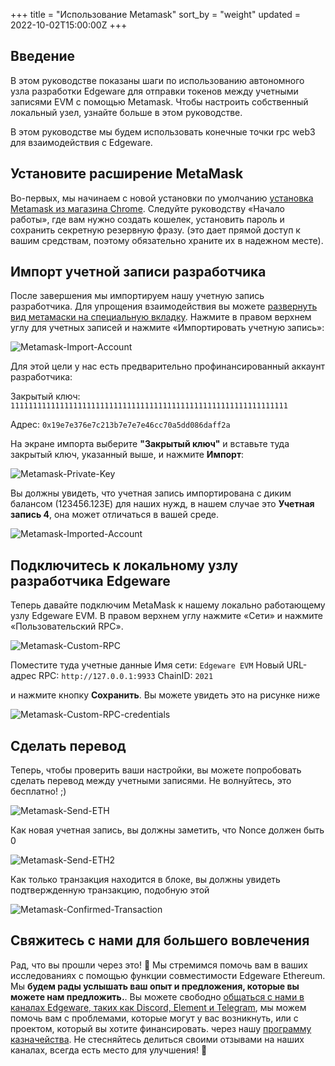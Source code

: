 +++
title = "Использование Metamask"
sort_by = "weight"
updated = 2022-10-02T15:00:00Z
+++

## Введение

В этом руководстве показаны шаги по использованию автономного узла разработки Edgeware для отправки токенов между учетными записями EVM с помощью Metamask. Чтобы настроить собственный локальный узел, узнайте больше в этом руководстве.

В этом руководстве мы будем использовать конечные точки rpc web3 для взаимодействия с Edgeware.

## Установите расширение MetaMask

Во-первых, мы начинаем с новой установки по умолчанию [установка Metamask из магазина Chrome](https://chrome.google.com/webstore/detail/metamask/nkbihfbeogaeaoehlefnkodbefgpgknn?hl=en). Следуйте руководству «Начало работы», где вам нужно создать кошелек, установить пароль и сохранить секретную резервную фразу. \(это дает прямой доступ к вашим средствам, поэтому обязательно храните их в надежном месте\).

## Импорт учетной записи разработчика

После завершения мы импортируем нашу учетную запись разработчика. Для упрощения взаимодействия вы можете [развернуть вид метамаски на специальную вкладку](chrome-extension://nkbihfbeogaeaoehlefnkodbefgpgknn/home.html#). Нажмите в правом верхнем углу для учетных записей и нажмите «Импортировать учетную запись»:

![Metamask-Import-Account](../../.gitbook/assets/mm-import-account.png)

Для этой цели у нас есть предварительно профинансированный аккаунт разработчика:

Закрытый ключ: `11111111111111111111111111111111111111111111111111111111111111`

Адрес: `0x19e7e376e7c213b7e7e7e46cc70a5dd086daff2a`

На экране импорта выберите **"Закрытый ключ"** и вставьте туда закрытый ключ, указанный выше, и нажмите **Импорт**:

![Metamask-Private-Key](../../.gitbook/assets/mm-private-key.png)

Вы должны увидеть, что учетная запись импортирована с диким балансом \(123456.123E\) для наших нужд, в нашем случае это **Учетная запись 4**, она может отличаться в вашей среде.

![Metamask-Imported-Account](../../.gitbook/assets/mm-imported-account.png)

## Подключитесь к локальному узлу разработчика Edgeware

Теперь давайте подключим MetaMask к нашему локально работающему узлу Edgeware EVM. В правом верхнем углу нажмите «Сети» и нажмите «Пользовательский RPC».

![Metamask-Custom-RPC](../../.gitbook/assets/mm-custom-rpc.png)

Поместите туда учетные данные Имя сети: `Edgeware EVM` Новый URL-адрес RPC: `http://127.0.0.1:9933` ChainID: `2021`

и нажмите кнопку **Сохранить**. Вы можете увидеть это на рисунке ниже

![Metamask-Custom-RPC-credentials](../../.gitbook/assets/mm-custom-rpc-credentials.png)

## Сделать перевод

Теперь, чтобы проверить ваши настройки, вы можете попробовать сделать перевод между учетными записями. Не волнуйтесь, это бесплатно! ;\)

![Metamask-Send-ETH](../../.gitbook/assets/mm-send-eth.png)

Как новая учетная запись, вы должны заметить, что Nonce должен быть 0

![Metamask-Send-ETH2](../../.gitbook/assets/mm-send-eth2.png)

Как только транзакция находится в блоке, вы должны увидеть подтвержденную транзакцию, подобную этой

![Metamask-Confirmed-Transaction](../../.gitbook/assets/mm-confirmed-transaction.png)

## Свяжитесь с нами для большего вовлечения

Рад, что вы прошли через это! 🥰 Мы стремимся помочь вам в ваших исследованиях с помощью функции совместимости Edgeware Ethereum. Мы **будем рады услышать ваш опыт и предложения, которые вы можете нам предложить.**. Вы можете свободно [общаться с нами в каналах Edgeware, таких как Discord, Element и Telegram](https://linktr.ee/edg_developers), мы можем помочь вам с проблемами, которые могут у вас возникнуть, или с проектом, который вы хотите финансировать. через нашу [программу казначейства](https://docs.edgewa.re/edgeware-runtime/treasury). Не стесняйтесь делиться своими отзывами на наших каналах, всегда есть место для улучшения! 🙌
